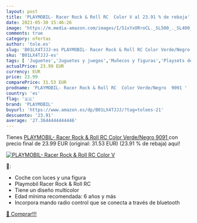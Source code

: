 ```yaml
---
layout: post
title: 'PLAYMOBIL- Racer Rock & Roll RC  Color V al 23.91 % de rebaja'
date: 2021-05-30 15:46:26
image: 'https://m.media-amazon.com/images/I/51xYxORroCL._SL500_._SL400_.jpg'
comments: true
category: ofertas
author: 'tole.es'
slug: 'B01LX4TJJJ-es PLAYMOBIL- Racer Rock & Roll RC Color Verde/Negro 9091'
sku: 'B01LX4TJJJ-es'
tags: [ 'Juguetes','Juguetes y juegos','Muñecos y figuras','Playsets de figuras de juguete para niños','playmobil','playmobil-', ]
actualPrice: 23.99 EUR
currency: EUR
price: 23.99
comparePrice: 31.53 EUR
prodname: 'PLAYMOBIL- Racer Rock & Roll RC  Color Verde/Negro  9091 '
country: 'es'
flag: '🇪🇸'
brand: 'PLAYMOBIL'
buyurl: 'https://www.amazon.es/dp/B01LX4TJJJ/?tag=tolees-21'
descuento: '23.91'
average: '27.3644444444446'
---
```


Tienes [PLAYMOBIL- Racer Rock & Roll RC  Color Verde/Negro  9091 ](https://www.amazon.es/dp/B01LX4TJJJ/?tag=tolees-21) con precio final de  23.99 EUR (original: 31.53 EUR) (23.91 %  de rebaja) aqui!

[![PLAYMOBIL- Racer Rock & Roll RC  Color V](https://m.media-amazon.com/images/I/51xYxORroCL._SL500_._SL400_.jpg)](https://www.amazon.es/dp/B01LX4TJJJ/?tag=tolees-21)

🔎:

- Coche con luces y una figura
- Playmobil Racer Rock & Roll RC
- Tiene un diseño multicolor
- Edad mínima recomendada: 6 años y más
- Incorpora mando radio control que se conecta a través de bluetooth

[🛒 Comprar!!!](https://www.amazon.es/dp/B01LX4TJJJ/?tag=tolees-21)

